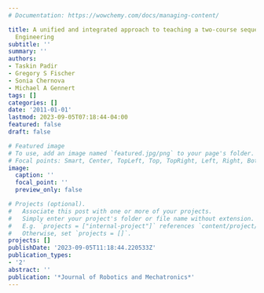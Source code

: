 ```yaml
---
# Documentation: https://wowchemy.com/docs/managing-content/

title: A unified and integrated approach to teaching a two-course sequence in Robotics
  Engineering
subtitle: ''
summary: ''
authors:
- Taskin Padir
- Gregory S Fischer
- Sonia Chernova
- Michael A Gennert
tags: []
categories: []
date: '2011-01-01'
lastmod: 2023-09-05T07:18:44-04:00
featured: false
draft: false

# Featured image
# To use, add an image named `featured.jpg/png` to your page's folder.
# Focal points: Smart, Center, TopLeft, Top, TopRight, Left, Right, BottomLeft, Bottom, BottomRight.
image:
  caption: ''
  focal_point: ''
  preview_only: false

# Projects (optional).
#   Associate this post with one or more of your projects.
#   Simply enter your project's folder or file name without extension.
#   E.g. `projects = ["internal-project"]` references `content/project/deep-learning/index.md`.
#   Otherwise, set `projects = []`.
projects: []
publishDate: '2023-09-05T11:18:44.220533Z'
publication_types:
- '2'
abstract: ''
publication: '*Journal of Robotics and Mechatronics*'
---
```

